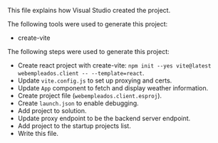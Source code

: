 This file explains how Visual Studio created the project.

The following tools were used to generate this project:
- create-vite

The following steps were used to generate this project:
- Create react project with create-vite: `npm init --yes vite@latest webempleados.client -- --template=react`.
- Update `vite.config.js` to set up proxying and certs.
- Update `App` component to fetch and display weather information.
- Create project file (`webempleados.client.esproj`).
- Create `launch.json` to enable debugging.
- Add project to solution.
- Update proxy endpoint to be the backend server endpoint.
- Add project to the startup projects list.
- Write this file.
